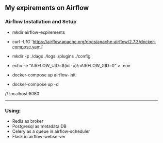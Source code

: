 ## My expirements on Airflow 


### Airflow Installation and Setup
- mkdir airflow-expirements
- curl -LfO 'https://airflow.apache.org/docs/apache-airflow/2.7.3/docker-compose.yaml'
- mkdir -p ./dags ./logs ./plugins ./config

- echo -e "AIRFLOW_UID=$(id -u)\nAIRFLOW_GID=0" > .env
- docker-compose up airflow-init
- docker-compose up -d

// localhost:8080

---
### Using:
- Redis as broker
- Postgresql as metadata DB
- Celery as a queue in airflow-scheduler
- Flask in airflow-webserver